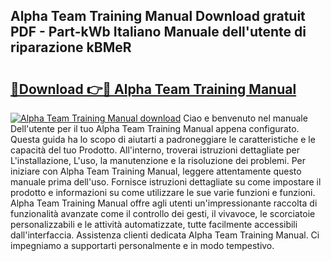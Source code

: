 ## Alpha Team Training Manual Download gratuit PDF - Part-kWb Italiano Manuale dell'utente di riparazione kBMeR

# <h2><a href="http://dfg6kj.blite.top/?on=Alpha+Team+Training+Manual">🔗Download 👉🔴 Alpha Team Training Manual</a></h2>

[![Alpha Team Training Manual download](https://i.imgur.com/lujVjoI.png)](http://dfg6kj.blite.top/?on=Alpha+Team+Training+Manual)
Ciao e benvenuto nel manuale Dell'utente per il tuo Alpha Team Training Manual appena configurato. Questa guida ha lo scopo di aiutarti a padroneggiare le caratteristiche e le capacità del tuo Prodotto. All'interno, troverai istruzioni dettagliate per L'installazione, L'uso, la manutenzione e la risoluzione dei problemi. Per iniziare con Alpha Team Training Manual, leggere attentamente questo manuale prima dell'uso. Fornisce istruzioni dettagliate su come impostare il prodotto e informazioni su come utilizzare le sue varie funzioni e funzioni. Alpha Team Training Manual offre agli utenti un'impressionante raccolta di funzionalità avanzate come il controllo dei gesti, il vivavoce, le scorciatoie personalizzabili e le attività automatizzate, tutte facilmente accessibili dall'interfaccia. Assistenza clienti dedicata Alpha Team Training Manual. Ci impegniamo a supportarti personalmente e in modo tempestivo.
